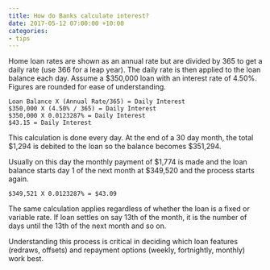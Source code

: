 ```yaml
---
title: How do Banks calculate interest?
date: 2017-05-12 07:00:00 +10:00
categories:
- tips
---
```


Home loan rates are shown as an annual rate but are divided by 365 to get a daily rate (use 366 for a leap year). The daily rate is then applied to the loan balance each day. Assume a $350,000 loan with an interest rate of 4.50%. Figures are rounded for ease of understanding.

    Loan Balance X (Annual Rate/365) = Daily Interest
    $350,000 X (4.50% / 365) = Daily Interest
    $350,000 X 0.0123287% = Daily Interest
    $43.15 = Daily Interest

This calculation is done every day. At the end of a 30 day month, the total $1,294 is debited to the loan so the balance becomes $351,294.

Usually on this day the monthly payment of $1,774 is made and the loan balance starts day 1 of the next month at $349,520 and the process starts again.


    $349,521 X 0.0123287% = $43.09

The same calculation applies regardless of whether the loan is a fixed or variable rate. If loan settles on say 13th of the month, it is the number of days until the 13th of the next month and so on.

Understanding this process is critical in deciding which loan features (redraws, offsets) and repayment options (weekly, fortnightly, monthly) work best.
